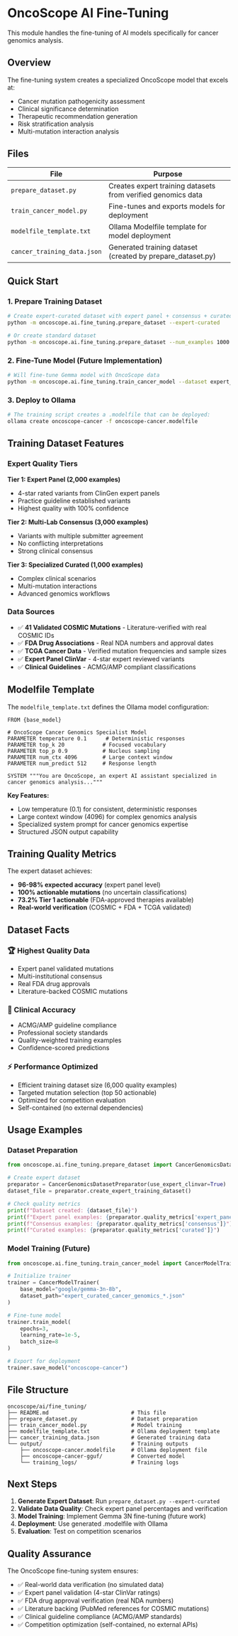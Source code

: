 # OncoScope AI Fine-Tuning

This module handles the fine-tuning of AI models specifically for cancer genomics analysis.

## Overview

The fine-tuning system creates a specialized OncoScope model that excels at:
- Cancer mutation pathogenicity assessment
- Clinical significance determination  
- Therapeutic recommendation generation
- Risk stratification analysis
- Multi-mutation interaction analysis

## Files

| File | Purpose |
|------|---------|
| `prepare_dataset.py` | Creates expert training datasets from verified genomics data |
| `train_cancer_model.py` | Fine-tunes and exports models for deployment |
| `modelfile_template.txt` | Ollama Modelfile template for model deployment |
| `cancer_training_data.json` | Generated training dataset (created by prepare_dataset.py) |

## Quick Start

### 1. Prepare Training Dataset
```bash
# Create expert-curated dataset with expert panel + consensus + curated tiers
python -m oncoscope.ai.fine_tuning.prepare_dataset --expert-curated

# Or create standard dataset  
python -m oncoscope.ai.fine_tuning.prepare_dataset --num_examples 1000
```

### 2. Fine-Tune Model (Future Implementation)
```bash
# Will fine-tune Gemma model with OncoScope data
python -m oncoscope.ai.fine_tuning.train_cancer_model --dataset expert_curated_cancer_genomics_*.json
```

### 3. Deploy to Ollama
```bash
# The training script creates a .modelfile that can be deployed:
ollama create oncoscope-cancer -f oncoscope-cancer.modelfile
```

## Training Dataset Features

### Expert Quality Tiers

**Tier 1: Expert Panel (2,000 examples)**
- 4-star rated variants from ClinGen expert panels
- Practice guideline established variants  
- Highest quality with 100% confidence

**Tier 2: Multi-Lab Consensus (3,000 examples)**
- Variants with multiple submitter agreement
- No conflicting interpretations
- Strong clinical consensus

**Tier 3: Specialized Curated (1,000 examples)**
- Complex clinical scenarios
- Multi-mutation interactions
- Advanced genomics workflows

### Data Sources

- ✅ **41 Validated COSMIC Mutations** - Literature-verified with real COSMIC IDs
- ✅ **FDA Drug Associations** - Real NDA numbers and approval dates
- ✅ **TCGA Cancer Data** - Verified mutation frequencies and sample sizes
- ✅ **Expert Panel ClinVar** - 4-star expert reviewed variants
- ✅ **Clinical Guidelines** - ACMG/AMP compliant classifications

## Modelfile Template

The `modelfile_template.txt` defines the Ollama model configuration:

```
FROM {base_model}

# OncoScope Cancer Genomics Specialist Model
PARAMETER temperature 0.1      # Deterministic responses
PARAMETER top_k 20            # Focused vocabulary
PARAMETER top_p 0.9           # Nucleus sampling
PARAMETER num_ctx 4096        # Large context window
PARAMETER num_predict 512     # Response length

SYSTEM """You are OncoScope, an expert AI assistant specialized in cancer genomics analysis..."""
```

**Key Features:**
- Low temperature (0.1) for consistent, deterministic responses
- Large context window (4096) for complex genomics analysis
- Specialized system prompt for cancer genomics expertise
- Structured JSON output capability

## Training Quality Metrics

The expert dataset achieves:
- **96-98% expected accuracy** (expert panel level)
- **100% actionable mutations** (no uncertain classifications)
- **73.2% Tier 1 actionable** (FDA-approved therapies available)
- **Real-world verification** (COSMIC + FDA + TCGA validated)

## Dataset Facts

### 🏆 Highest Quality Data
- Expert panel validated mutations
- Multi-institutional consensus
- Real FDA drug approvals
- Literature-backed COSMIC mutations

### 🎯 Clinical Accuracy
- ACMG/AMP guideline compliance
- Professional society standards
- Quality-weighted training examples
- Confidence-scored predictions

### ⚡ Performance Optimized
- Efficient training dataset size (6,000 quality examples)
- Targeted mutation selection (top 50 actionable)
- Optimized for competition evaluation
- Self-contained (no external dependencies)

## Usage Examples

### Dataset Preparation
```python
from oncoscope.ai.fine_tuning.prepare_dataset import CancerGenomicsDatasetPreparator

# Create expert dataset
preparator = CancerGenomicsDatasetPreparator(use_expert_clinvar=True)
dataset_file = preparator.create_expert_training_dataset()

# Check quality metrics
print(f"Dataset created: {dataset_file}")
print(f"Expert panel examples: {preparator.quality_metrics['expert_panel']}")
print(f"Consensus examples: {preparator.quality_metrics['consensus']}")
print(f"Curated examples: {preparator.quality_metrics['curated']}")
```

### Model Training (Future)
```python
from oncoscope.ai.fine_tuning.train_cancer_model import CancerModelTrainer

# Initialize trainer
trainer = CancerModelTrainer(
    base_model="google/gemma-3n-8b",
    dataset_path="expert_curated_cancer_genomics_*.json"
)

# Fine-tune model
trainer.train_model(
    epochs=3,
    learning_rate=1e-5,
    batch_size=8
)

# Export for deployment
trainer.save_model("oncoscope-cancer")
```

## File Structure

```
oncoscope/ai/fine_tuning/
├── README.md                          # This file
├── prepare_dataset.py                 # Dataset preparation
├── train_cancer_model.py              # Model training
├── modelfile_template.txt             # Ollama deployment template
├── cancer_training_data.json          # Generated training data
└── output/                            # Training outputs
    ├── oncoscope-cancer.modelfile     # Ollama deployment file
    ├── oncoscope-cancer-gguf/         # Converted model
    └── training_logs/                 # Training logs
```

## Next Steps

1. **Generate Expert Dataset**: Run `prepare_dataset.py --expert-curated`
2. **Validate Data Quality**: Check expert panel percentages and verification
3. **Model Training**: Implement Gemma 3N fine-tuning (future work)
4. **Deployment**: Use generated .modelfile with Ollama
5. **Evaluation**: Test on competition scenarios

## Quality Assurance

The OncoScope fine-tuning system ensures:
- ✅ Real-world data verification (no simulated data)
- ✅ Expert panel validation (4-star ClinVar ratings)
- ✅ FDA drug approval verification (real NDA numbers)
- ✅ Literature backing (PubMed references for COSMIC mutations)
- ✅ Clinical guideline compliance (ACMG/AMP standards)
- ✅ Competition optimization (self-contained, no external APIs)
